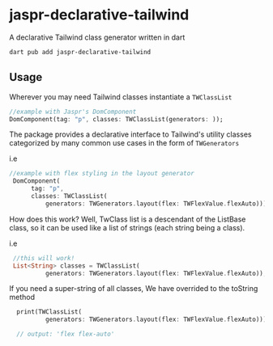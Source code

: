 # jaspr-declarative-tailwind
A declarative Tailwind class generator written in dart

```bash
dart pub add jaspr-declarative-tailwind
```

## Usage
Wherever you may need Tailwind classes instantiate a `TWClassList`
```dart
//example with Jaspr's DomComponent
DomComponent(tag: "p", classes: TWClassList(generators: ));
```

The package provides a declarative interface to Tailwind's utility classes categorized by many common use cases in the form of `TWGenerators`

i.e

```dart
//example with flex styling in the layout generator
 DomComponent(
      tag: "p",
      classes: TWClassList(
          generators: TWGenerators.layout(flex: TWFlexValue.flexAuto)));
```

How does this work? Well, TwClass list is a descendant of the ListBase<String> class, so it can be used like a list of strings (each string being a class).

i.e

```dart
 //this will work!
 List<String> classes = TWClassList(
          generators: TWGenerators.layout(flex: TWFlexValue.flexAuto));
```

If you need a super-string of all classes, We have overrided to the toString method

```dart
  print(TWClassList(
          generators: TWGenerators.layout(flex: TWFlexValue.flexAuto)));

  // output: 'flex flex-auto'
```

